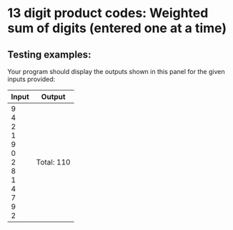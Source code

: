 # 13 digit product codes: Weighted sum of digits (entered one at a time)

## Testing examples:

Your program should display the outputs shown in this panel for the given inputs provided:

| Input                                                                                                                                 | Output     |
| ------------------------------------------------------------------------------------------------------------------------------------- | ---------- |
| 9<br>4<br>2<br>1<br>9<br>0<br>2<br>8<br>1<br>4<br>7<br>9<br>2 | Total: 110 |
